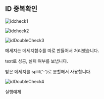 ## ID 중복확인

![idcheck1](https://user-images.githubusercontent.com/47135267/97112681-0b8fbf00-1729-11eb-979e-58e00be57d66.PNG)

![idcheck2](https://user-images.githubusercontent.com/47135267/97112689-12b6cd00-1729-11eb-8cbf-78edcb8b8d47.PNG)

![idDoubleCheck3](https://user-images.githubusercontent.com/47135267/97112746-57daff00-1729-11eb-9ee3-024355674f95.PNG)

메세지는 메세지함수를 따로 만들어서 처리했습니다.

text로 성공, 실패 여부를 보냅니다.

받은 메세지를 split('-')로 분할해서 사용합니다.

![idDoubleCheck4](https://user-images.githubusercontent.com/47135267/97112809-b1dbc480-1729-11eb-858a-55e74284e9e4.PNG)

실행예제
